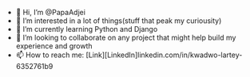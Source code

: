 - 👋 Hi, I’m @PapaAdjei
- 👀 I’m interested in a lot of things(stuff that peak my curiousity)
- 🌱 I’m currently learning Python and Django
- 💞️ I’m looking to collaborate on any project that might help build my experience and growth
- 📫 How to reach me: [Link][LinkedIn]linkedin.com/in/kwadwo-lartey-6352761b9

<!---
PapaAdjei/PapaAdjei is a ✨ special ✨ repository because its `README.md` (this file) appears on your GitHub profile.
You can click the Preview link to take a look at your changes.
--->
